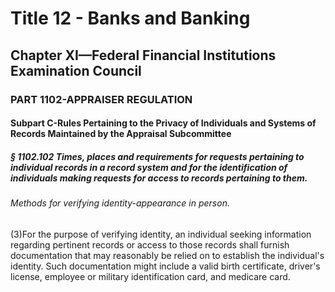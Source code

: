 
# Title 12 - Banks and Banking
## Chapter XI—Federal Financial Institutions Examination Council
### PART 1102-APPRAISER REGULATION
#### Subpart C-Rules Pertaining to the Privacy of Individuals and Systems of Records Maintained by the Appraisal Subcommittee
##### § 1102.102 Times, places and requirements for requests pertaining to individual records in a record system and for the identification of individuals making requests for access to records pertaining to them.
###### Methods for verifying identity-appearance in person.

(3)For the purpose of verifying identity, an individual seeking information regarding pertinent records or access to those records shall furnish documentation that may reasonably be relied on to establish the individual's identity. Such documentation might include a valid birth certificate, driver's license, employee or military identification card, and medicare card.
